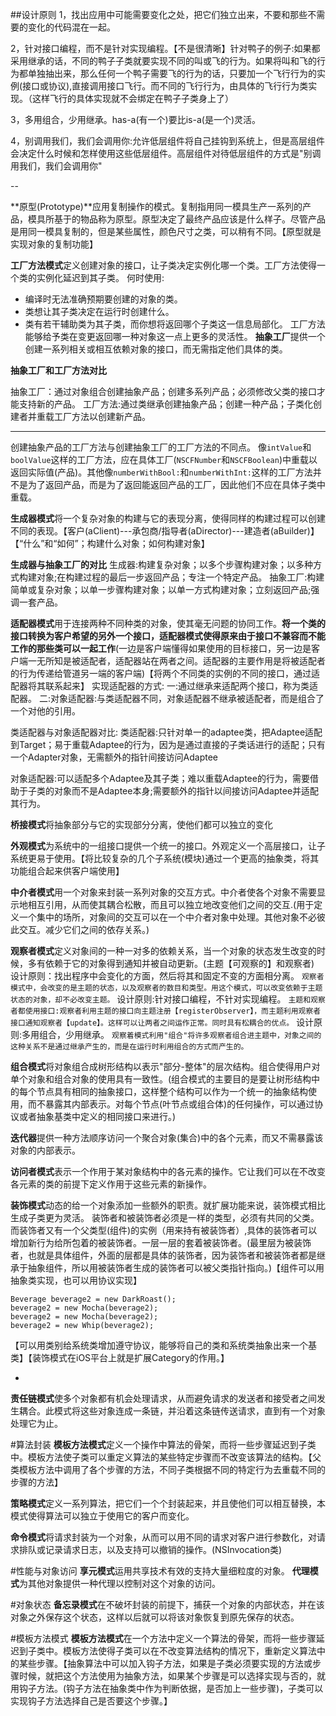 ##设计原则
1，找出应用中可能需要变化之处，把它们独立出来，不要和那些不需要的变化的代码混在一起。

2，针对接口编程，而不是针对实现编程。【不是很清晰】针对鸭子的例子:如果都采用继承的话，不同的鸭子子类就要实现不同的叫或飞的行为。如果将叫和飞的行为都单独抽出来，那么任何一个鸭子需要飞的行为的话，只要加一个飞行行为的实例(接口或协议),直接调用接口飞行。而不同的飞行行为，由具体的飞行行为类实现。（这样飞行的具体实现就不会绑定在鸭子子类身上了）

3，多用组合，少用继承。has-a(有一个)要比is-a(是一个)灵活。

4，别调用我们，我们会调用你:允许低层组件将自己挂钩到系统上，但是高层组件会决定什么时候和怎样使用这些低层组件。高层组件对待低层组件的方式是"别调用我们，我们会调用你"

--


**原型(Prototype)**应用复制操作的模式。复制指用同一模具生产一系列的产品，模具所基于的物品称为原型。原型决定了最终产品应该是什么样子。尽管产品是用同一模具复制的，但是某些属性，颜色尺寸之类，可以稍有不同。【原型就是实现对象的复制功能】

**工厂方法模式**定义创建对象的接口，让子类决定实例化哪一个类。工厂方法使得一个类的实例化延迟到其子类。
何时使用:

* 编译时无法准确预期要创建的对象的类。
* 类想让其子类决定在运行时创建什么。
* 类有若干辅助类为其子类，而你想将返回哪个子类这一信息局部化。
工厂方法能够给予类在变更返回哪一种对象这一点上更多的灵活性。
**抽象工厂**提供一个创建一系列相关或相互依赖对象的接口，而无需指定他们具体的类。

**抽象工厂和工厂方法对比**

抽象工厂：通过对象组合创建抽象产品；创建多系列产品；必须修改父类的接口才能支持新的产品。
工厂方法:通过类继承创建抽象产品；创建一种产品；子类化创建者并重载工厂方法以创建新产品。

---
创建抽象产品的工厂方法与创建抽象工厂的工厂方法的不同点。
像`intValue`和`boolValue`这样的工厂方法，应在具体工厂(`NSCFNumber`和`NSCFBoolean`)中重载以返回实际值(产品)。其他像`numberWithBool:`和`numberWithInt:`这样的工厂方法并不是为了返回产品，而是为了返回能返回产品的工厂，因此他们不应在具体子类中重载。

**生成器模式**将一个复杂对象的构建与它的表现分离，使得同样的构建过程可以创建不同的表现。【客户(aClient)---承包商/指导者(aDirector)---建造者(aBuilder)】【“什么”和“如何”；构建什么对象；如何构建对象】

**生成器与抽象工厂的对比**
生成器:构建复杂对象；以多个步骤构建对象；以多种方式构建对象;在构建过程的最后一步返回产品；专注一个特定产品。
抽象工厂:构建简单或复杂对象；以单一步骤构建对象；以单一方式构建对象；立刻返回产品;强调一套产品。


**适配器模式**用于连接两种不同种类的对象，使其毫无问题的协同工作。**将一个类的接口转换为客户希望的另外一个接口，适配器模式使得原来由于接口不兼容而不能工作的那些类可以一起工作**(一边是客户端懂得如果使用的目标接口，另一边是客户端一无所知是被适配者，适配器站在两者之间。适配器的主要作用是将被适配者的行为传递给管道另一端的客户端)【将两个不同类的实例的不同的接口，通过适配器将其联系起来】
实现适配器的方式:
一:通过继承来适配两个接口，称为类适配器。
二:对象适配器:与类适配器不同，对象适配器不继承被适配者，而是组合了一个对他的引用。

类适配器与对象适配器对比:
类适配器:只针对单一的adaptee类，把Adaptee适配到Target；易于重载Adaptee的行为，因为是通过直接的子类话进行的适配；只有一个Adapter对象，无需额外的指针间接访问Adaptee

对象适配器:可以适配多个Adaptee及其子类；难以重载Adaptee的行为，需要借助于子类的对象而不是Adaptee本身;需要额外的指针以间接访问Adaptee并适配其行为。

**桥接模式**将抽象部分与它的实现部分分离，使他们都可以独立的变化

**外观模式**为系统中的一组接口提供一个统一的接口。外观定义一个高层接口，让子系统更易于使用。【将比较复杂的几个子系统(模块)通过一个更高的抽象类，将其功能组合起来供客户端使用】

**中介者模式**用一个对象来封装一系列对象的交互方式。中介者使各个对象不需要显示地相互引用，从而使其耦合松散，而且可以独立地改变他们之间的交互.(用于定义一个集中的场所，对象间的交互可以在一个中介者对象中处理。其他对象不必彼此交互。减少它们之间的依存关系。)

**观察者模式**定义对象间的一种一对多的依赖关系，当一个对象的状态发生改变的时候，多有依赖于它的对象得到通知并被自动更新。(主题【可观察的】和观察者)
设计原则：找出程序中会变化的方面，然后将其和固定不变的方面相分离。
`观察者模式中，会改变的是主题的状态，以及观察者的数目和类型。用这个模式，可以改变依赖于主题状态的对象，却不必改变主题。`
设计原则:针对接口编程，不针对实现编程。
`主题和观察者都使用接口:观察者利用主题的接口向主题注册【registerObserver】，而主题利用观察者接口通知观察者【update】。这样可以让两者之间运作正常。同时具有松耦合的优点。`
设计原则:多用组合，少用继承。
`观察着模式利用"组合"将许多观察者组合进主题中，对象之间的这种关系不是通过继承产生的，而是在运行时利用组合的方式而产生的。`

**组合模式**将对象组合成树形结构以表示"部分-整体"的层次结构。组合使得用户对单个对象和组合对象的使用具有一致性。(组合模式的主要目的是要让树形结构中的每个节点具有相同的抽象接口，这样整个结构可以作为一个统一的抽象结构使用，而不暴露其内部表示。对每个节点(叶节点或组合体)的任何操作，可以通过协议或者抽象基类中定义的相同接口来进行。)

**迭代器**提供一种方法顺序访问一个聚合对象(集合)中的各个元素，而又不需暴露该对象的内部表示。

**访问者模式**表示一个作用于某对象结构中的各元素的操作。它让我们可以在不改变各元素的类的前提下定义作用于这些元素的新操作。

**装饰模式**动态的给一个对象添加一些额外的职责。就扩展功能来说，装饰模式相比生成子类更为灵活。
装饰者和被装饰者必须是一样的类型，必须有共同的父类。而装饰者又有一个父类型(组件)的实例（用来持有被装饰者）,具体的装饰者可以增加新行为给所包着的被装饰者。一层一层的套着被装饰者。(最里层为被装饰者，也就是具体组件，外面的层都是具体的装饰者，因为装饰者和被装饰者都是继承于抽象组件，所以用被装饰者生成的装饰者可以被父类指针指向。)【组件可以用抽象类实现，也可以用协议实现】

```
Beverage beverage2 = new DarkRoast();beverage2 = new Mocha(beverage2);beverage2 = new Mocha(beverage2);beverage2 = new Whip(beverage2);

```

【可以用类别给系统类增加遵守协议，能够将自己的类和系统类抽象出来一个基类】【装饰模式在iOS平台上就是扩展Category的作用。】

* 

**责任链模式**使多个对象都有机会处理请求，从而避免请求的发送者和接受者之间发生耦合。此模式将这些对象连成一条链，并沿着这条链传送请求，直到有一个对象处理它为止。

#算法封装
**模板方法模式**定义一个操作中算法的骨架，而将一些步骤延迟到子类中。模板方法使子类可以重定义算法的某些特定步骤而不改变该算法的结构。【父类模板方法中调用了各个步骤的方法，不同子类根据不同的特定行为去重载不同的步骤的方法】

**策略模式**定义一系列算法，把它们一个个封装起来，并且使他们可以相互替换，本模式使得算法可以独立于使用它的客户而变化。

**命令模式**将请求封装为一个对象，从而可以用不同的请求对客户进行参数化，对请求排队或记录请求日志，以及支持可以撤销的操作。(NSInvocation类)

#性能与对象访问
**享元模式**运用共享技术有效的支持大量细粒度的对象。
**代理模式**为其他对象提供一种代理以控制对这个对象的访问。

#对象状态
**备忘录模式**在不破坏封装的前提下，捕获一个对象的内部状态，并在该对象之外保存这个状态，这样以后就可以将该对象恢复到原先保存的状态。

#模板方法模式
**模板方法模式**在一个方法中定义一个算法的骨架，而将一些步骤延迟到子类中。模板方法使得子类可以在不改变算法结构的情况下，重新定义算法中的某些步骤。【抽象算法中可以加入钩子方法，如果是子类必须要实现的方法或步骤时候，就把这个方法使用为抽象方法，如果某个步骤是可以选择实现与否的，就用钩子方法。(钩子方法在抽象类中作为判断依据，是否加上一些步骤)，子类可以实现钩子方法选择自己是否要这个步骤。】



















































